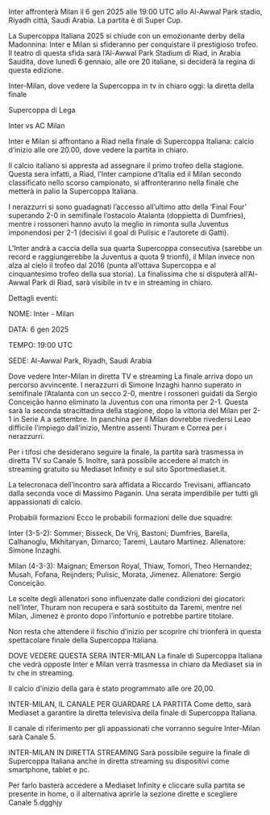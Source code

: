 Inter affronterà Milan il 6 gen 2025 alle 19:00 UTC allo Al-Awwal Park stadio, Riyadh città, Saudi Arabia. La partita è di Super Cup.

La Supercoppa Italiana 2025 si chiude con un emozionante derby della Madonnina: Inter e Milan si sfideranno per conquistare il prestigioso trofeo. Il teatro di questa sfida sarà l’Al-Awwal Park Stadium di Riad, in Arabia Saudita, dove lunedì 6 gennaio, alle ore 20 italiane, si deciderà la regina di questa edizione.

Inter-Milan, dove vedere la Supercoppa in tv in chiaro oggi: la diretta della finale

Supercoppa di Lega

Inter vs AC Milan

Inter e Milan si affrontano a Riad nella finale di Supercoppa Italiana: calcio d’inizio alle ore 20.00, dove vedere la partita in chiaro.

Il calcio italiano si appresta ad assegnare il primo trofeo della stagione. Questa sera infatti, a Riad, l’Inter campione d’Italia ed il Milan secondo classificato nello scorso campionato, si affronteranno nella finale che metterà in palio la Supercoppa Italiana.

I nerazzurri si sono guadagnati l’accesso all’ultimo atto della ‘Final Four’ superando 2-0 in semifinale l’ostacolo Atalanta (doppietta di Dumfries), mentre i rossoneri hanno avuto la meglio in rimonta sulla Juventus imponendosi per 2-1 (decisivi il goal di Pulisic e l’autorete di Gatti).

L’Inter andrà a caccia della sua quarta Supercoppa consecutiva (sarebbe un record e raggiungerebbe la Juventus a quota 9 trionfi), il Milan invece non alza al cielo il trofeo dal 2016 (punta all’ottava Supercoppa e al cinquantesimo trofeo della sua storia).
La finalissima che si disputerà all’Al-Awwal Park di Riad, sarà visibile in tv e in streaming in chiaro.

Dettagli eventi:

NOME: Inter - Milan

DATA: 6 gen 2025

TEMPO: 19:00 UTC

SEDE: Al-Awwal Park, Riyadh, Saudi Arabia

Dove vedere Inter-Milan in diretta TV e streaming
La finale arriva dopo un percorso avvincente. I nerazzurri di Simone Inzaghi hanno superato in semifinale l’Atalanta con un secco 2-0, mentre i rossoneri guidati da Sergio Conceição hanno eliminato la Juventus con una rimonta per 2-1. Questa sarà la seconda stracittadina della stagione, dopo la vittoria del Milan per 2-1 in Serie A a settembre. In panchina per il Milan dovrebbe rivedersi Leao difficile l’impiego dall’inizio, Mentre assenti Thuram e Correa per i nerazzurri.

Per i tifosi che desiderano seguire la finale, la partita sarà trasmessa in diretta TV su Canale 5. Inoltre, sarà possibile accedere al match in streaming gratuito su Mediaset Infinity e sul sito Sportmediaset.it.

La telecronaca dell’incontro sarà affidata a Riccardo Trevisani, affiancato dalla seconda voce di Massimo Paganin. Una serata imperdibile per tutti gli appassionati di calcio.

Probabili formazioni
Ecco le probabili formazioni delle due squadre:

Inter (3-5-2):
Sommer; Bisseck, De Vrij, Bastoni; Dumfries, Barella, Calhanoglu, Mkhitaryan, Dimarco; Taremi, Lautaro Martinez. Allenatore: Simone Inzaghi.

Milan (4-3-3):
Maignan; Emerson Royal, Thiaw, Tomori, Theo Hernandez; Musah, Fofana, Reijnders; Pulisic, Morata, Jimenez. Allenatore: Sergio Conceição.

Le scelte degli allenatori sono influenzate dalle condizioni dei giocatori: nell’Inter, Thuram non recupera e sarà sostituito da Taremi, mentre nel Milan, Jimenez è pronto dopo l’infortunio e potrebbe partire titolare.

Non resta che attendere il fischio d’inizio per scoprire chi trionferà in questa spettacolare finale della Supercoppa Italiana.

DOVE VEDERE QUESTA SERA INTER-MILAN
La finale di Supercoppa Italiana che vedrà opposte Inter e Milan verrà trasmessa in chiaro da Mediaset sia in tv che in streaming.

Il calcio d’inizio della gara è stato programmato alle ore 20,00.

INTER-MILAN, IL CANALE PER GUARDARE LA PARTITA
Come detto, sarà Mediaset a garantire la diretta televisiva della finale di Supercoppa Italiana.

Il canale di riferimento per gli appassionati che vorranno seguire Inter-Milan sarà Canale 5.

INTER-MILAN IN DIRETTA STREAMING
Sarà possibile seguire la finale di Supercoppa Italiana anche in diretta streaming su dispositivi come smartphone, tablet e pc.

Per farlo basterà accedere a Mediaset Infinity e cliccare sulla partita se presente in home, o il alternativa aprirle la sezione dirette e scegliere Canale 5.dgghjy
